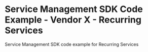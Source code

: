 # Service Management SDK Code Example - Vendor X - Recurring Services
Service Management SDK code example for Recurring Services
